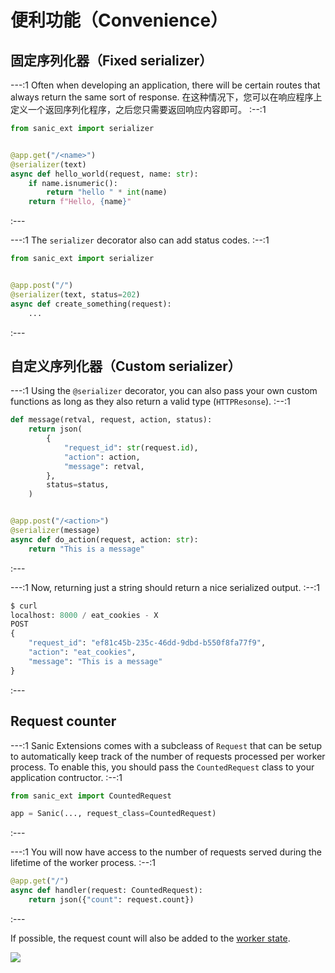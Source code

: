 # 便利功能（Convenience）

## 固定序列化器（Fixed serializer）

---:1 Often when developing an application, there will be certain routes that always return the same sort of response. 在这种情况下，您可以在响应程序上定义一个返回序列化程序，之后您只需要返回响应内容即可。 :--:1
```python
from sanic_ext import serializer


@app.get("/<name>")
@serializer(text)
async def hello_world(request, name: str):
    if name.isnumeric():
        return "hello " * int(name)
    return f"Hello, {name}"
```
:---


---:1 The `serializer` decorator also can add status codes. :--:1
```python
from sanic_ext import serializer


@app.post("/")
@serializer(text, status=202)
async def create_something(request):
    ...
```
:---

## 自定义序列化器（Custom serializer）

---:1 Using the `@serializer` decorator, you can also pass your own custom functions as long as they also return a valid type (`HTTPResonse`). :--:1
```python
def message(retval, request, action, status):
    return json(
        {
            "request_id": str(request.id),
            "action": action,
            "message": retval,
        },
        status=status,
    )


@app.post("/<action>")
@serializer(message)
async def do_action(request, action: str):
    return "This is a message"
```
:---

---:1 Now, returning just a string should return a nice serialized output. :--:1

```python
$ curl
localhost: 8000 / eat_cookies - X
POST
{
    "request_id": "ef81c45b-235c-46dd-9dbd-b550f8fa77f9",
    "action": "eat_cookies",
    "message": "This is a message"
}

```
:---


## Request counter

---:1 Sanic Extensions comes with a subcleass of `Request` that can be setup to automatically keep track of the number of requests processed per worker process. To enable this, you should pass the `CountedRequest` class to your application contructor. :--:1
```python
from sanic_ext import CountedRequest

app = Sanic(..., request_class=CountedRequest)
```
:---

---:1 You will now have access to the number of requests served during the lifetime of the worker process. :--:1
```python
@app.get("/")
async def handler(request: CountedRequest):
    return json({"count": request.count})
```
:---

If possible, the request count will also be added to the [worker state](../../guide/deployment/manager.md#worker-state).

![](https://user-images.githubusercontent.com/166269/190922460-43bd2cfc-f81a-443b-b84f-07b6ce475cbf.png)

